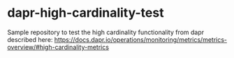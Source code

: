 # dapr-high-cardinality-test
Sample repository to test the high cardinality functionality from dapr described here:
https://docs.dapr.io/operations/monitoring/metrics/metrics-overview/#high-cardinality-metrics


